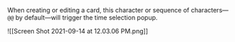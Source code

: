 
When creating or editing a card, this character or sequence of characters—`@@` by default—will trigger the time selection popup.

![[Screen Shot 2021-09-14 at 12.03.06 PM.png]]